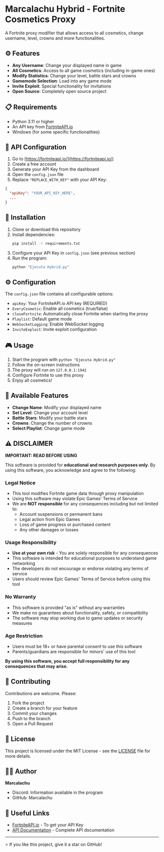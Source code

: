 # Marcalachu Hybrid - Fortnite Cosmetics Proxy



A Fortnite proxy modifier that allows access to all cosmetics, change username, level, crowns and more functionalities.

## ⚙️ Features

- **Any Username**: Change your displayed name in game
- **All Cosmetics**: Access to all game cosmetics (including in-game ones)
- **Modify Statistics**: Change your level, battle stars and crowns
- **Gamemode Selection**: Load into any game mode
- **Invite Exploit**: Special functionality for invitations
- **Open Source**: Completely open source project

## 📋 Requirements

- Python 3.11 or higher
- An API key from [FortniteAPI.io](https://fortniteapi.io/)
- Windows (for some specific functionalities)

## 🔑 API Configuration

1. Go to [https://fortniteapi.io/](https://fortniteapi.io/)
2. Create a free account
3. Generate your API Key from the dashboard
4. Open the `config.json` file
5. Replace `"REPLACE_WITH_KEY"` with your API Key:

```json
{
  "apiKey": "YOUR_API_KEY_HERE",
  ...
}
```

## 🚀 Installation

1. Clone or download this repository
2. Install dependencies:
   ```bash
   pip install -r requirements.txt
   ```
3. Configure your API Key in `config.json` (see previous section)
4. Run the program:
   ```bash
   python "Ejecuta Hybrid.py"
   ```

## ⚙️ Configuration

The `config.json` file contains all configurable options:

- `apiKey`: Your FortniteAPI.io API key (REQUIRED)
- `EveryCosmetic`: Enable all cosmetics (true/false)
- `closeFortnite`: Automatically close Fortnite when starting the proxy
- `Playlist`: Default game mode
- `WebSocketLogging`: Enable WebSocket logging
- `InviteExploit`: Invite exploit configuration

## 🎮 Usage

1. Start the program with `python "Ejecuta Hybrid.py"`
2. Follow the on-screen instructions
3. The proxy will run on `127.0.0.1:1942`
4. Configure Fortnite to use this proxy
5. Enjoy all cosmetics!

## 📝 Available Features

- **Change Name**: Modify your displayed name
- **Set Level**: Change your account level
- **Battle Stars**: Modify your battle stars
- **Crowns**: Change the number of crowns
- **Select Playlist**: Change game mode

## ⚠️ DISCLAIMER

**IMPORTANT: READ BEFORE USING**

This software is provided for **educational and research purposes only**. By using this software, you acknowledge and agree to the following:

### Legal Notice
- This tool modifies Fortnite game data through proxy manipulation
- Using this software may violate Epic Games' Terms of Service
- We are **NOT responsible** for any consequences including but not limited to:
  - Account suspensions or permanent bans
  - Legal action from Epic Games
  - Loss of game progress or purchased content
  - Any other damages or losses

### Usage Responsibility
- **Use at your own risk** - You are solely responsible for any consequences
- This software is intended for educational purposes to understand game networking
- The developers do not encourage or endorse violating any terms of service
- Users should review Epic Games' Terms of Service before using this tool

### No Warranty
- This software is provided "as is" without any warranties
- We make no guarantees about functionality, safety, or compatibility
- The software may stop working due to game updates or security measures

### Age Restriction
- Users must be 18+ or have parental consent to use this software
- Parents/guardians are responsible for minors' use of this tool

**By using this software, you accept full responsibility for any consequences that may arise.**

## 🤝 Contributing

Contributions are welcome. Please:

1. Fork the project
2. Create a branch for your feature
3. Commit your changes
4. Push to the branch
5. Open a Pull Request

## 📄 License

This project is licensed under the MIT License - see the [LICENSE](LICENSE) file for more details.

## 👨‍💻 Author

**Marcalachu**
- Discord: Information available in the program
- GitHub: Marcalachu

## 🔗 Useful Links

- [FortniteAPI.io](https://fortniteapi.io/) - To get your API Key
- [API Documentation](https://fortniteapi.io/documentation) - Complete API documentation

---

⭐ If you like this project, give it a star on GitHub!
